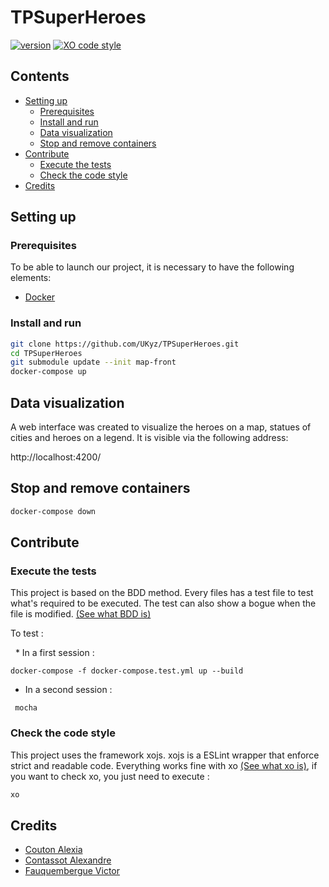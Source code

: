 # TPSuperHeroes 

[![version][version-badge]][CHANGELOG] [![XO code style](https://img.shields.io/badge/code_style-XO-5ed9c7.svg)](https://github.com/xojs/xo)
## Contents
- [Setting up](#setting-up)
  - [Prerequisites](#prerequisites)
  - [Install and run](#install-and-run)
  - [Data visualization](#data-visualization)
  - [Stop and remove containers](#stop-and-remove-containers)
- [Contribute](#contribute)
  - [Execute the tests](#execute-the-tests)
  - [Check the code style](#check-the-code-style)
- [Credits](#credits)

## Setting up

### Prerequisites
To be able to launch our project, it is necessary to have the following elements:
- [Docker](https://docs.docker.com/v17.12/install/)

### Install and run

```bash
git clone https://github.com/UKyz/TPSuperHeroes.git
cd TPSuperHeroes
git submodule update --init map-front
docker-compose up
```

## Data visualization
A web interface was created to visualize the heroes on a map, statues of cities and heroes on a legend. It is visible via the following address:

http://localhost:4200/

## Stop and remove containers

```bash
docker-compose down
```

## Contribute 
### Execute the tests
  This project is based on the BDD method. Every files has a test file to test 
  what's required to be executed. The test can also show a bogue when the 
  file is modified. [(See what BDD is)][BDDWiki]
  
  To test :
  
   * In a first session :
 ```
 docker-compose -f docker-compose.test.yml up --build
 ```
   * In a second session :
   
 ```
  mocha
```

### Check the code style
  This project uses the framework xojs. xojs is a ESLint wrapper that enforce strict and readable code. Everything works fine with xo [(See what xo is)][xo], if you want to check xo, you just need to execute : 
  
```bash
xo
```

## Credits
  * [Couton Alexia][Alexia] 
  * [Contassot Alexandre][Alexandre]
  * [Fauquembergue Victor][Me]
  
  
  
[CHANGELOG]: ./CHANGELOG.md
[Alexia]: https://github.com/Alexia14
[Me]: https://github.com/UKyz
[Alexandre]: https://github.com/A1C0
[xo]: https://github.com/xojs/xo
[Credits]: https://github.com/UKyz/TPSuperHeroes/blob/master/README.md#credits
[Installation]: https://github.com/UKyz/TPSuperHeroes/blob/master/README.md#install
[Stop]: https://github.com/UKyz/TPSuperHeroes/blob/master/README.md#stop-and-remove-containers
[Contribute]: https://github.com/UKyz/TPSuperHeroes/blob/master/README.md#contribute
[CheckXo]: https://github.com/UKyz/TPSuperHeroes/blob/master/README.md#check-the-code-style
[CheckTests]: https://github.com/UKyz/TPSuperHeroes/blob/master/README.md#execute-the-tests
[BDDWiki]: https://en.wikipedia.org/wiki/Behavior-driven_development
[version-badge]: https://img.shields.io/badge/version-1.0.1-blue.svg
